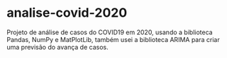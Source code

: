 # analise-covid-2020
Projeto de análise de casos do COVID19 em 2020, usando a biblioteca Pandas, NumPy e MatPlotLib, também usei a biblioteca ARIMA para criar uma previsão do avança de casos.

